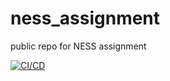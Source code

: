 # ness_assignment
public repo for NESS assignment

[![CI/CD](https://github.com/yuvalham/ness_assignment/actions/workflows/ci-cd.yaml/badge.svg?branch=main&event=push)](https://github.com/yuvalham/ness_assignment/actions/workflows/ci-cd.yaml)